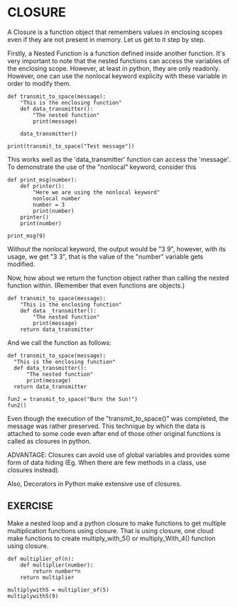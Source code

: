 # CLOSURE

A Closure is a function object that remembers values in enclosing scopes even if they are not present in memory. Let us get to it step by step.

Firstly, a Nested Function is a function defined inside another function. It's very important to note that the nested functions can access the variables of the enclosing scope. However, at least in python, they are only readonly. However, one can use the nonlocal keyword explicity with these variable in order to modify them.

```
def transmit_to_space(message):
    "This is the enclosing function"
    def data_transmitter():
        "The nested function"
        print(message)

    data_transmitter()

print(transmit_to_space("Test message"))
```

This works well as the 'data_transmitter' function can access the 'message'. To demonstrate the use of the "nonlocal" keyword, consider this

```
def print_msg(number):
    def printer():
        "Here we are using the nonlocal keyword"
        nonlocal number
        number = 3
        print(number)
    printer()
    print(number)

print_msg(9)
```

Without the nonlocal keyword, the output would be "3 9", however, with its usage, we get "3 3", that is the value of the "number" variable gets modified.

Now, how about we return the function object rather than calling the nested function within. (Remember that even functions are objects.)

```
def transmit_to_space(message):
    "This is the enclosing function"
    def data _transmitter():
        "The nested function"
        print(message)
    return data_transmitter
```

And we call the function as follows:

```
def transmit_to_space(message):
  "This is the enclosing function"
  def data_transmitter():
      "The nested function"
      print(message)
  return data_transmitter

fun2 = transmit_to_space("Burn the Sun!")
fun2()
```

Even though the execution of the "transmit_to_space()" was completed, the message was rather preserved. This technique by which the data is attached to some code even after end of those other original functions is called as closures in python.

ADVANTAGE: Closures can avoid use of global variables and provides some form of data hiding (Eg. When there are few methods in a class, use closures instead).

Also, Decorators in Python make extensive use of closures.

## EXERCISE

Make a nested loop and a python closure to make functions to get multiple multiplication functions using closure. That is using closure, one cloud make functions to create multiply_with_5() or multiply_With_4() function using closure.

```
def multiplier_of(n):
    def multiplier(number):
        return number*n
    return multiplier

multiplywith5 = multiplier_of(5)
multiplywith5(9)
```
